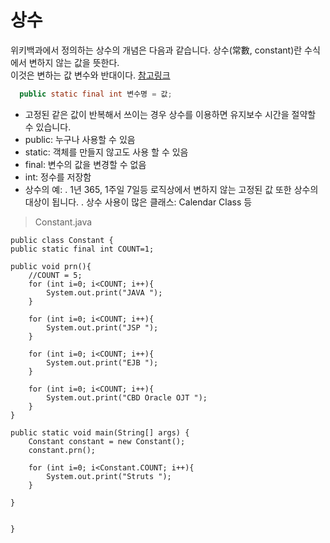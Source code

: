 # 상수

위키백과에서 정의하는 상수의 개념은 다음과 같습니다. 상수(常數, constant)란 수식에서 변하지 않는 값을 뜻한다.\
이것은 변하는 값 변수와 반대이다. [참고링크](https://ko.wikipedia.org/wiki/%EC%83%81%EC%88%98)

```java
  public static final int 변수명 = 값;
```

* 고정된 같은 값이 반복해서 쓰이는 경우 상수를 이용하면 유지보수 시간을 절약할 수 있습니다.
* public: 누구나 사용할 수 있음
* static: 객체를 만들지 않고도 사용 할 수 있음
* final: 변수의 값을 변경할 수 없음
* int: 정수를 저장함
* 상수의 예: . 1년 365, 1주일 7일등 로직상에서 변하지 않는 고정된 값 또한 상수의 대상이 됩니다. . 상수 사용이 많은 클래스: Calendar Class 등

> Constant.java

```
public class Constant {
public static final int COUNT=1;

public void prn(){
    //COUNT = 5;
    for (int i=0; i<COUNT; i++){
        System.out.print("JAVA ");
    }

    for (int i=0; i<COUNT; i++){
        System.out.print("JSP ");
    }

    for (int i=0; i<COUNT; i++){
        System.out.print("EJB ");
    }

    for (int i=0; i<COUNT; i++){
        System.out.print("CBD Oracle OJT ");
    }
}

public static void main(String[] args) {
    Constant constant = new Constant();
    constant.prn();

    for (int i=0; i<Constant.COUNT; i++){
        System.out.print("Struts ");
    }

}


}
```
